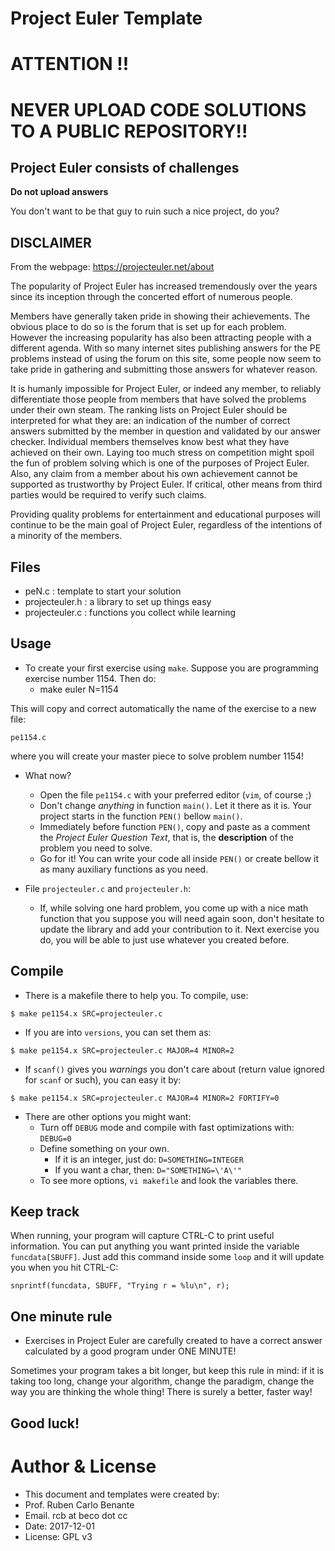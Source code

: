# Project Euler Template

# ATTENTION !!

# NEVER UPLOAD CODE SOLUTIONS TO A PUBLIC REPOSITORY!!

## Project Euler consists of challenges

**Do not upload answers**

You don't want to be that guy to ruin such a nice project, do you?

## DISCLAIMER

From the webpage: https://projecteuler.net/about

The popularity of Project Euler has increased tremendously over the years since its inception through the concerted effort of numerous people.

Members have generally taken pride in showing their achievements. The obvious place to do so is the forum that is set up for each problem. However the increasing popularity has also been attracting people with a different agenda. With so many internet sites publishing answers for the PE problems instead of using the forum on this site, some people now seem to take pride in gathering and submitting those answers for whatever reason.

It is humanly impossible for Project Euler, or indeed any member, to reliably differentiate those people from members that have solved the problems under their own steam. The ranking lists on Project Euler should be interpreted for what they are: an indication of the number of correct answers submitted by the member in question and validated by our answer checker. Individual members themselves know best what they have achieved on their own. Laying too much stress on competition might spoil the fun of problem solving which is one of the purposes of Project Euler. Also, any claim from a member about his own achievement cannot be supported as trustworthy by Project Euler. If critical, other means from third parties would be required to verify such claims.

Providing quality problems for entertainment and educational purposes will continue to be the main goal of Project Euler, regardless of the intentions of a minority of the members.


## Files

* peN.c : template to start your solution
* projecteuler.h : a library to set up things easy
* projecteuler.c : functions you collect while learning

## Usage

* To create your first exercise using `make`. Suppose you are programming exercise number 1154. Then do:
    - make euler N=1154

This will copy and correct automatically the name of the exercise to a new file:

```
pe1154.c
```

where you will create your master piece to solve problem number 1154!

* What now?

    - Open the file `pe1154.c` with your preferred editor (`vim`, of course ;)
    - Don't change _anything_ in function `main()`. Let it there as it is. Your project starts in the function `PEN()` bellow `main()`.
    - Immediately before function `PEN()`, copy and paste as a comment the _Project Euler Question Text_, that is, the **description** of the problem you need to solve.
    - Go for it! You can write your code all inside `PEN()` or create bellow it as many auxiliary functions as you need.

* File `projecteuler.c` and `projecteuler.h`:
    - If, while solving one hard problem, you come up with a nice math function that you suppose you will need again soon, don't hesitate to update the library and add your contribution to it. Next exercise you do, you will be able to just use whatever you created before.

## Compile

* There is a makefile there to help you. To compile, use:

```
$ make pe1154.x SRC=projecteuler.c
```

* If you are into `versions`, you can set them as:

```
$ make pe1154.x SRC=projecteuler.c MAJOR=4 MINOR=2
```

* If `scanf()` gives you _warnings_ you don't care about (return value ignored for `scanf` or such), you can easy it by:

```
$ make pe1154.x SRC=projecteuler.c MAJOR=4 MINOR=2 FORTIFY=0
```

* There are other options you might want:
    - Turn off `DEBUG` mode and compile with fast optimizations with: `DEBUG=0`
    - Define something on your own. 
        + If it is an integer, just do: `D=SOMETHING=INTEGER`
        + If you want a char, then: `D="SOMETHING=\'A\'"`
    - To see more options, `vi makefile` and look the variables there.

## Keep track

When running, your program will capture CTRL-C to print useful information. You can put anything you want printed inside the variable `funcdata[SBUFF]`. Just add this command inside some `loop` and it will update you when you hit CTRL-C:

```
snprintf(funcdata, SBUFF, "Trying r = %lu\n", r);
```

## One minute rule

* Exercises in Project Euler are carefully created to have a correct answer calculated by a good program under ONE MINUTE!

Sometimes your program takes a bit longer, but keep this rule in mind: if it is taking too long, change your algorithm, change the paradigm, change the way you are thinking the whole thing! There is surely a better, faster way!


## Good luck!


# Author & License

* This document and templates were created by:
* Prof. Ruben Carlo Benante
* Email. rcb at beco dot cc
* Date: 2017-12-01
* License: GPL v3

